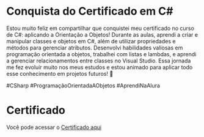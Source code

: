 # Conquista do Certificado em C#

Estou muito feliz em compartilhar que conquistei meu certificado no curso de C#: aplicando a Orientação a Objetos! Durante as aulas, aprendi a criar e manipular classes e objetos em C#, além de utilizar propriedades e métodos para gerenciar atributos. Desenvolvi habilidades valiosas em programação orientada a objetos, trabalhei com listas e lambdas, e aprendi a gerenciar relacionamentos entre classes no Visual Studio. Essa jornada me fez evoluir muito nos meus estudos e estou animado para aplicar todo esse conhecimento em projetos futuros! 🚀

#CSharp #ProgramaçãoOrientadaAObjetos #AprendiNaAlura


# Certificado

Você pode acessar o [Certificado aqui](certificado/certificado.PNG)
